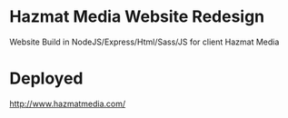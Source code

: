 # Hazmat Media Website Redesign

Website Build in NodeJS/Express/Html/Sass/JS for client Hazmat Media

# Deployed
http://www.hazmatmedia.com/
